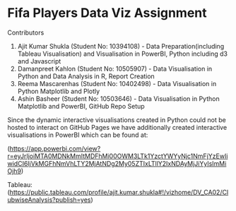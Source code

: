 
# Fifa Players Data Viz Assignment
Contributors
1. Ajit Kumar Shukla (Student No: 10394108) - Data Preparation(including Tableau Visualisation) and Visualisation in PowerBI, Python including d3 and Javascript
2. Damanpreet Kahlon (Student No: 10505907) - Data Visualisation in Python and Data Analysis in R, Report Creation
3. Reema Mascarenhas (Student No: 10402498) - Data Visualisation in Python Matplotlib and Plotly
4. Ashin Basheer (Student No: 10503646) - Data Visualisation in Python Matplotlib and PowerBI, GitHub Repo Setup

Since the dynamic interactive visualisations created in Python could not be hosted to interact on GitHub Pages we have additionally
created interactive visualisations in PowerBI which can be found at:

(https://app.powerbi.com/view?r=eyJrIjoiMTA0MDNkMmItMDFhMi00OWM3LTk1YzctYWYyNjc1NmFjYzEwIiwidCI6IjVkMGFhNmVhLTY2MjAtNDg2My05ZTIxLTllY2IxNDAyMjJiYyIsImMiOjh9)

Tableau:
(https://public.tableau.com/profile/ajit.kumar.shukla#!/vizhome/DV_CA02/ClubwiseAnalysis?publish=yes)
